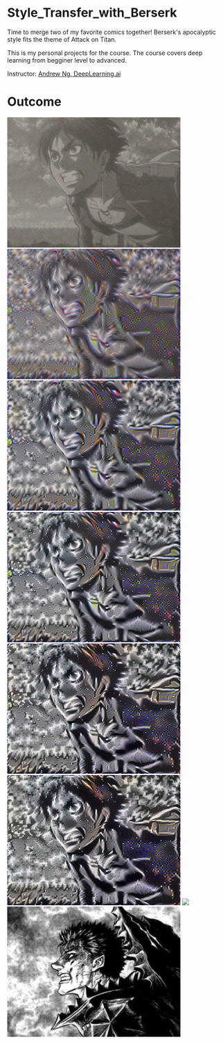 # Style_Transfer_with_Berserk

Time to merge two of my favorite comics together! Berserk's apocalyptic style fits the theme of Attack on Titan.

This is my personal projects for the course. The course covers deep learning from begginer level to advanced.

Instructor: [Andrew Ng, DeepLearning.ai]()

# Outcome
<img src="./output/0.png" height="300" />

<img src="./output/20.png" height="300" />

<img src="./output/40.png" height="300" />

<img src="./output/60.png" height="300" />

<img src="./output/100.png" height="300" />

<img src="./output/140.png" height="300" />

<img src="./output/generated_image.png" height="300" />

<img src="./images/berserk.jpeg" height="300" />

